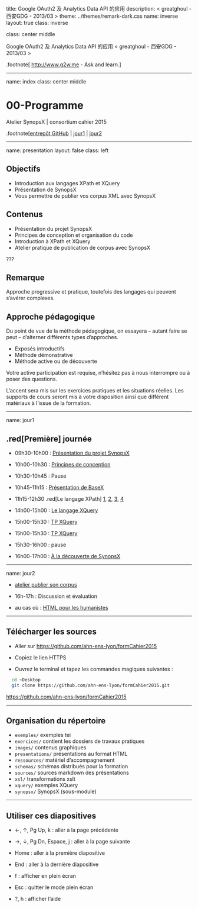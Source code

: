 title: Google OAuth2 及 Analytics Data API 的应用 description: < greatghoul - 西安GDG - 2013/03 > theme: ../themes/remark-dark.css name: inverse layout: true class: inverse

class: center middle

Google OAuth2 及 Analytics Data API 的应用
< greatghoul - 西安GDG - 2013/03 >

.footnote[ http://www.g2w.me - Ask and learn.]

---
name: index
class: center middle

# 00-Programme
Atelier SynopsX | consortium cahier 2015

.footnote[[entrepôt GitHub](https://ahn-ens-lyon/formCahier2015) | [jour1](#jour1) | [jour2](#jour2)

---
name: presentation
layout: false
class: left

## Objectifs

- Introduction aux langages XPath et XQuery
- Présentation de SynopsX
- Vous permettre de publier vos corpus XML avec SynopsX

## Contenus

- Présentation du projet SynopsX
- Principes de conception et organisation du code
- Introduction à XPath et XQuery
- Atelier pratique de publication de corpus avec SynopsX

???

## Remarque

Approche progressive et pratique, toutefois des langages qui peuvent s’avérer complexes.

## Approche pédagogique

Du point de vue de la méthode pédagogique, on essayera – autant faire se peut – d’alterner différents types d’approches.
- Exposés introductifs
- Méthode démonstrative
- Méthode active ou de découverte

Votre active participation est requise, n’hésitez pas à nous interrompre ou à poser des questions.

L’accent sera mis sur les exercices pratiques et les situations réelles. Les supports de cours seront mis à votre disposition ainsi que différent matériaux à l’issue de la formation.

---
name: jour1

## .red[Première] journée

- 09h30-10h00 : [Présentation du projet SynopsX](01-synopsx.md)
- 10h00-10h30 : [Principes de conception](02-synopsx.md)
- 10h30-10h45 : Pause
- 10h45-11h15 : [Présentation de BaseX](03-basex.md)
- 11h15-12h30 .red[Le langage XPath] [1](xpath01.md), [2](xpath02.md), [3](xpath03.md), [4](xpath04.md)

- 14h00-15h00 : [Le langage XQuery](xquery01.md)
- 15h00-15h30 : [TP XQuery](xquery02.md)
- 15h00-15h30 : [TP XQuery](xquery02.md)
- 15h30-16h00 : pause
- 16h00-17h00 : [À la découverte de SynopsX](03-synopsx.md)

---
name: jour2

- [atelier publier son corpus]()
- 16h-17h : Discussion et évaluation

- au cas où : [HTML pour les humanistes](html5PourLesHumanistes.html)

---

## Télécharger les sources

* Aller sur https://github.com/ahn-ens-lyon/formCahier2015

* Copiez le lien HTTPS

* Ouvrez le terminal et tapez les commandes magiques suivantes :

```bash
  cd ~Desktop
  git clone https://github.com/ahn-ens-lyon/formCahier2015.git
```
https://github.com/ahn-ens-lyon/formCahier2015

---

## Organisation du répertoire

- `exemples/` exemples tei
- `exercices/` contient les dossiers de travaux pratiques
- `images/` contenus graphiques
- `presentations/` présentations au format HTML
- `ressources/` matériel d’accompagnement
- `schemas/` schémas distribués pour la formation
- `sources/` sources markdown des présentations
- `xsl/` transformations xslt
- `xquery/` exemples XQuery
- `synopsx/` SynopsX (sous-module)

---

## Utiliser ces diapositives

* ←, ↑, Pg Up, k&nbsp;: aller à la page précédente

* →, ↓, Pg Dn, Espace, j&nbsp;: aller à la page suivante

* Home&nbsp;: aller à la première diapositive

* End&nbsp;: aller à la dernière diapositive

* f&nbsp;: afficher en plein écran

* Esc&nbsp;: quitter le mode plein écran

* ?, h&nbsp;: afficher l’aide
